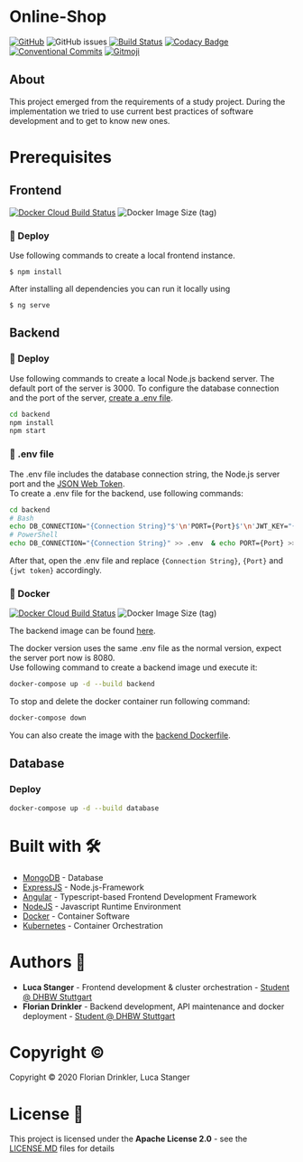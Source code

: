# Online-Shop

[![GitHub](https://img.shields.io/github/license/drinkler/online-shop)](https://github.com/Drinkler/Online-Shop/blob/master/LICENSE)
![GitHub issues](https://img.shields.io/github/issues/drinkler/online-shop)
[![Build Status](https://travis-ci.com/Drinkler/Online-Shop.svg?branch=master)](https://travis-ci.com/Drinkler/Online-Shop)
[![Codacy Badge](https://api.codacy.com/project/badge/Grade/70fc6e8580b84f6fb0f4671b40d0f867)](https://www.codacy.com/manual/Drinkler/Online-Shop?utm_source=github.com&utm_medium=referral&utm_content=Drinkler/Online-Shop&utm_campaign=Badge_Grade)
[![Conventional Commits](https://img.shields.io/badge/Conventional%20Commits-1.0.0-yellow.svg)](https://conventionalcommits.org)
[![Gitmoji](https://img.shields.io/badge/gitmoji-%20😜%20😍-FFDD67.svg?style=flat)](https://gitmoji.carloscuesta.me)

## About
This project emerged from the requirements of a study project. During the implementation we tried to use current best practices of software development and to get to know new ones. 

# Prerequisites 
## Frontend

[![Docker Cloud Build Status](https://img.shields.io/docker/cloud/build/drinkler/microservices-frontend)](https://hub.docker.com/repository/docker/drinkler/microservices-frontend)
![Docker Image Size (tag)](https://img.shields.io/docker/image-size/drinkler/microservices-frontend/latest)

### :rocket: Deploy

Use following commands to create a local frontend instance.

```$ npm install```

After installing all dependencies you can run it locally using

```$ ng serve```

## Backend

### :rocket: Deploy

Use following commands to create a local Node.js backend server. The default port of the server is 3000. To configure the database connection and the port of the server, [create a .env file](#see_no_evil-env-file).

```bash
cd backend
npm install
npm start
```

### :see_no_evil: .env file

The .env file includes the database connection string, the Node.js server port and the [JSON Web Token](https://jwt.io/).  
To create a .env file for the backend, use following commands:

```bash
cd backend
# Bash
echo DB_CONNECTION="{Connection String}"$'\n'PORT={Port}$'\n'JWT_KEY="{jwt token}" > .env
# PowerShell
echo DB_CONNECTION="{Connection String}" >> .env  & echo PORT={Port} >> .env & echo JWT_KEY="{jwt token}" >> .env
```

After that, open the .env file and replace `{Connection String}`, `{Port}` and `{jwt token}` accordingly.


### :whale: Docker

[![Docker Cloud Build Status](https://img.shields.io/docker/cloud/build/drinkler/microservices-backend)](https://hub.docker.com/repository/docker/drinkler/microservices-backend)
![Docker Image Size (tag)](https://img.shields.io/docker/image-size/drinkler/microservices-backend/latest)

The backend image can be found [here](https://hub.docker.com/repository/docker/drinkler/microservices-backend).

The docker version uses the same .env file as the normal version, expect the server port now is 8080.  
Use following command to create a backend image und execute it:

```bash
docker-compose up -d --build backend
```

To stop and delete the docker container run following command:

```bash
docker-compose down
```

You can also create the image with the [backend Dockerfile](https://github.com/Drinkler/Online-Shop/blob/master/backend/Dockerfile).

## Database

### Deploy

```bash
docker-compose up -d --build database
```

# Built with :hammer_and_wrench:

- [MongoDB](https://www.mongodb.com/de) - Database
- [ExpressJS](https://expressjs.com/de/) - Node.js-Framework
- [Angular](https://angular.io/) - Typescript-based Frontend Development Framework 
- [NodeJS](https://nodejs.org/en/) - Javascript Runtime Environment
- [Docker](https://www.docker.com/) - Container Software
- [Kubernetes](https://kubernetes.io/de/) - Container Orchestration

# Authors :busts_in_silhouette:

-   **Luca Stanger** - Frontend development & cluster orchestration - [Student @ DHBW Stuttgart](https://www.dhbw-stuttgart.de/home/)
-   **Florian Drinkler** - Backend development, API maintenance and docker deployment - [Student @ DHBW Stuttgart](https://www.dhbw-stuttgart.de/home/)

# Copyright :copyright:

Copyright :copyright: 2020 Florian Drinkler, Luca Stanger

# License :page_facing_up:

This project is licensed under the **Apache License 2.0** - see the [LICENSE.MD](https://www.github.com/Drinkler/Online-Shop/blob/master/LICENSE) files for details
